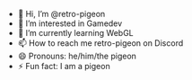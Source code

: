 - 👋 Hi, I’m @retro-pigeon
- 👀 I’m interested in Gamedev
- 🌱 I’m currently learning WebGL
- 📫 How to reach me retro-pigeon on Discord
- 😄 Pronouns: he/him/the pigeon
- ⚡ Fun fact: I am a pigeon

<!---
retro-pigeon/retro-pigeon is a ✨ special ✨ repository because its `README.md` (this file) appears on your GitHub profile.
You can click the Preview link to take a look at your changes.
--->
